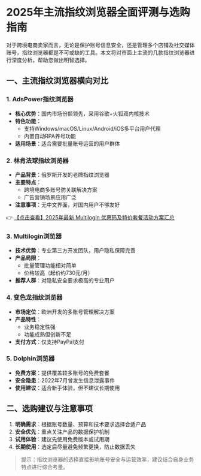 # 2025年主流指纹浏览器全面评测与选购指南

对于跨境电商卖家而言，无论是保护账号信息安全，还是管理多个店铺及社交媒体账号，指纹浏览器都是不可或缺的工具。本文将对市面上主流的几款指纹浏览器进行深度分析，帮助您做出明智选择。

## 一、主流指纹浏览器横向对比

### 1. AdsPower指纹浏览器
- **核心优势**：国内市场份额领先，采用谷歌+火狐双内核技术
- **特色功能**：
  - 支持Windows/macOS/Linux/Android/iOS多平台用户代理
  - 内置自动RPA养号功能
- **适用场景**：适合需要批量账号运营的用户群体

### 2. 林肯法球指纹浏览器
- **产品背景**：俄罗斯开发的老牌指纹浏览器
- **主要特点**：
  - 跨境电商多账号防关联解决方案
  - 广告营销场景应用广泛
- **注意事项**：无中文界面，对国内用户不够友好

👉 [【点击查看】2025年最新 Multilogin 优惠码及特价套餐活动方案汇总](https://bit.ly/multIlogin)

### 3. Multilogin浏览器
- **技术优势**：专业第三方开发团队，用户隐私保障完善
- **产品局限**：
  - 批量管理功能相对简单
  - 价格较高（起价约730元/月）
- **推荐人群**：对隐私安全要求极高的专业用户

### 4. 变色龙指纹浏览器
- **市场定位**：欧洲开发的多账号管理解决方案
- **产品特性**：
  - 业务稳定性强
  - 功能成熟但创新不足
- **支付方式**：仅支持PayPal支付

### 5. Dolphin浏览器
- **免费方案**：提供覆盖较多账号的免费套餐
- **安全隐患**：2022年7月曾发生信息泄露事件
- **使用建议**：适合新手体验，但不建议长期使用

## 二、选购建议与注意事项

1. **明确需求**：根据账号数量、预算和技术要求选择合适产品
2. **安全优先**：重点关注产品的数据保护机制
3. **试用体验**：建议先使用免费版本或试用期
4. **长期使用**：选定后尽量避免频繁更换，防止数据丢失

> 提示：指纹浏览器的选择直接影响账号安全与运营效率，建议结合自身业务特点进行综合考量。
